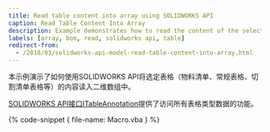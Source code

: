 ```yaml
---
title: Read table content into array using SOLIDWORKS API
caption: Read Table Content Into Array
description: Example demonstrates how to read the content of the selected table (Bill Of Materials, General Table, Cut-List Table etc.) into the 2-dimensional array
labels: [array, bom, read, solidworks api, table]
redirect-from:
  - /2018/03/solidworks-api-model-read-table-content-into-array.html
---
```

本示例演示了如何使用SOLIDWORKS API将选定表格（物料清单、常规表格、切割清单表格等）的内容读入二维数组中。

[SOLIDWORKS API接口ITableAnnotation](https://help.solidworks.com/2018/english/api/sldworksapi/SolidWorks.Interop.sldworks~SolidWorks.Interop.sldworks.ITableAnnotation.html)提供了访问所有表格类型数据的功能。

{% code-snippet { file-name: Macro.vba } %}